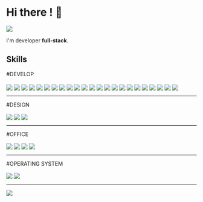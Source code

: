 ### 

# Hi there ! 👋

<img src="https://img.shields.io/static/v1?label=Overview&message=Tharles_Freitas&color=f8efd4&style=for-the-badge&logo=GitHub">

<p>
  
I'm developer **full-stack**.

</p>

## Skills

</div>
  #DEVELOP
  <div style="display: inline_block"><br>
  <img align="center" src="https://img.shields.io/badge/Python-14354C?style=for-the-badge&logo=python&logoColor=white">
  <img align="center"  src="https://img.shields.io/badge/Flask-000000?style=for-the-badge&logo=flask&logoColor=white">
  <img align="center"  src="https://img.shields.io/badge/FastAPI-005571?style=for-the-badge&logo=fastapi">
  <img align="center"  src="https://img.shields.io/badge/JavaScript-F7DF1E?style=for-the-badge&logo=javascript&logoColor=black">
  <img align="center"  src="https://img.shields.io/badge/HTML5-E34F26?style=for-the-badge&logo=html5&logoColor=white">
  <img align="center"  src="https://img.shields.io/badge/CSS3-1572B6?style=for-the-badge&logo=css3&logoColor=white">
  <img align="center"  src="https://img.shields.io/badge/sqlite-%2307405e.svg?style=for-the-badge&logo=sqlite&logoColor=white">
  <img align="center"  src="https://img.shields.io/badge/styled--components-DB7093?style=for-the-badge&logo=styled-components&logoColor=white">
  <img align="center"  src="https://img.shields.io/badge/Insomnia-black?style=for-the-badge&logo=insomnia&logoColor=5849BE">
  <img align="center"  src="https://img.shields.io/badge/JWT-black?style=for-the-badge&logo=JSON%20web%20tokens">
  <img align="center"  src="https://img.shields.io/badge/node.js-6DA55F?style=for-the-badge&logo=node.js&logoColor=white">
  <img align="center"  src="https://img.shields.io/badge/pytest-%23ffffff.svg?style=for-the-badge&logo=pytest&logoColor=2f9fe3">
  <img align="center"  src="https://img.shields.io/badge/react-%2320232a.svg?style=for-the-badge&logo=react&logoColor=%2361DAFB">
  <img align="center"  src="https://img.shields.io/badge/AWS-%23FF9900.svg?style=for-the-badge&logo=amazon-aws&logoColor=white">
  <img align="center"  src="https://img.shields.io/badge/azure-%230072C6.svg?style=for-the-badge&logo=microsoftazure&logoColor=white">
  <img align="center"  src="https://img.shields.io/badge/markdown-%23000000.svg?style=for-the-badge&logo=markdown&logoColor=white">
  <img align="center"  src="https://img.shields.io/badge/pandas-%23150458.svg?style=for-the-badge&logo=pandas&logoColor=white">
  <img align="center"  src="https://img.shields.io/badge/numpy-%23013243.svg?style=for-the-badge&logo=numpy&logoColor=white">
  <img align="center"  src="https://img.shields.io/badge/postgres-%23316192.svg?style=for-the-badge&logo=postgresql&logoColor=white">
  <img align="center"  src="https://img.shields.io/badge/TensorFlow-%23FF6F00.svg?style=for-the-badge&logo=TensorFlow&logoColor=white">
  <img align="center"  src="https://img.shields.io/badge/Git-E34F26?style=for-the-badge&logo=git&logoColor=white">
  <img align="center"  src="https://img.shields.io/badge/docker-%230db7ed.svg?style=for-the-badge&logo=docker&logoColor=white">
  <img align="center"  src="https://img.shields.io/badge/github-%23121011.svg?style=for-the-badge&logo=github&logoColor=white">
  <hr>
    
  #DESIGN
 
  <img align="center"  src="https://img.shields.io/badge/figma-%23F24E1E.svg?style=for-the-badge&logo=figma&logoColor=white">
  <img align="center"  src="https://img.shields.io/badge/Canva-%2300C4CC.svg?style=for-the-badge&logo=Canva&logoColor=white">
  <img align="center"  src="https://img.shields.io/badge/adobe%20photoshop-%2331A8FF.svg?style=for-the-badge&logo=adobe%20photoshop&logoColor=white">
  <hr>

  #OFFICE

  <img align="center"  src="https://img.shields.io/badge/Microsoft_Office-D83B01?style=for-the-badge&logo=microsoft-office&logoColor=white">
  <img align="center"  src="https://img.shields.io/badge/Microsoft_Excel-217346?style=for-the-badge&logo=microsoft-excel&logoColor=white">
  <img align="center"  src="https://img.shields.io/badge/Microsoft_PowerPoint-B7472A?style=for-the-badge&logo=microsoft-powerpoint&logoColor=white">
  <img align="center"  src="https://img.shields.io/badge/Microsoft_Word-2B579A?style=for-the-badge&logo=microsoft-word&logoColor=white">
  <hr>
  
  #OPERATING SYSTEM

  <img align="center"  src="https://img.shields.io/badge/Ubuntu-E95420?style=for-the-badge&logo=ubuntu&logoColor=white">
  <img align="center" src="https://img.shields.io/badge/Windows-0078D6?style=for-the-badge&logo=windows&logoColor=white">
  <hr>
 
  
</div>
<div> 
  <a href="https://www.linkedin.com/in/tharles-de-freitas/" target="_blank"><img src="https://img.shields.io/badge/-LinkedIn-%230077B5?style=for-the-badge&logo=linkedin&logoColor=white" target="_blank"></a>
</div>
